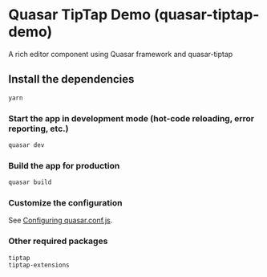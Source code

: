 # Quasar TipTap Demo (quasar-tiptap-demo)

A rich editor component using Quasar framework and quasar-tiptap

## Install the dependencies
```bash
yarn
```

### Start the app in development mode (hot-code reloading, error reporting, etc.)
```bash
quasar dev
```


### Build the app for production
```bash
quasar build
```

### Customize the configuration
See [Configuring quasar.conf.js](https://quasar.dev/quasar-cli/quasar-conf-js).


### Other required packages
```
tiptap
tiptap-extensions
```